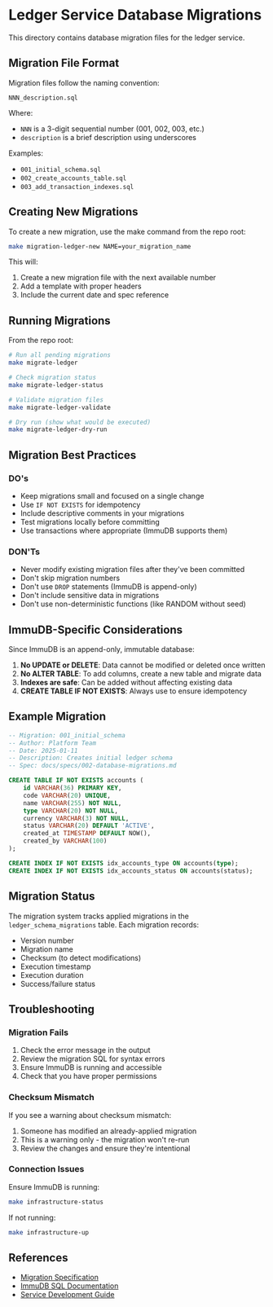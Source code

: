 # Ledger Service Database Migrations

This directory contains database migration files for the ledger service.

## Migration File Format

Migration files follow the naming convention:
```
NNN_description.sql
```

Where:
- `NNN` is a 3-digit sequential number (001, 002, 003, etc.)
- `description` is a brief description using underscores

Examples:
- `001_initial_schema.sql`
- `002_create_accounts_table.sql`
- `003_add_transaction_indexes.sql`

## Creating New Migrations

To create a new migration, use the make command from the repo root:

```bash
make migration-ledger-new NAME=your_migration_name
```

This will:
1. Create a new migration file with the next available number
2. Add a template with proper headers
3. Include the current date and spec reference

## Running Migrations

From the repo root:

```bash
# Run all pending migrations
make migrate-ledger

# Check migration status
make migrate-ledger-status

# Validate migration files
make migrate-ledger-validate

# Dry run (show what would be executed)
make migrate-ledger-dry-run
```

## Migration Best Practices

### DO's
- Keep migrations small and focused on a single change
- Use `IF NOT EXISTS` for idempotency
- Include descriptive comments in your migrations
- Test migrations locally before committing
- Use transactions where appropriate (ImmuDB supports them)

### DON'Ts
- Never modify existing migration files after they've been committed
- Don't skip migration numbers
- Don't use `DROP` statements (ImmuDB is append-only)
- Don't include sensitive data in migrations
- Don't use non-deterministic functions (like RANDOM without seed)

## ImmuDB-Specific Considerations

Since ImmuDB is an append-only, immutable database:

1. **No UPDATE or DELETE**: Data cannot be modified or deleted once written
2. **No ALTER TABLE**: To add columns, create a new table and migrate data
3. **Indexes are safe**: Can be added without affecting existing data
4. **CREATE TABLE IF NOT EXISTS**: Always use to ensure idempotency

## Example Migration

```sql
-- Migration: 001_initial_schema
-- Author: Platform Team
-- Date: 2025-01-11
-- Description: Creates initial ledger schema
-- Spec: docs/specs/002-database-migrations.md

CREATE TABLE IF NOT EXISTS accounts (
    id VARCHAR(36) PRIMARY KEY,
    code VARCHAR(20) UNIQUE,
    name VARCHAR(255) NOT NULL,
    type VARCHAR(20) NOT NULL,
    currency VARCHAR(3) NOT NULL,
    status VARCHAR(20) DEFAULT 'ACTIVE',
    created_at TIMESTAMP DEFAULT NOW(),
    created_by VARCHAR(100)
);

CREATE INDEX IF NOT EXISTS idx_accounts_type ON accounts(type);
CREATE INDEX IF NOT EXISTS idx_accounts_status ON accounts(status);
```

## Migration Status

The migration system tracks applied migrations in the `ledger_schema_migrations` table. Each migration records:
- Version number
- Migration name
- Checksum (to detect modifications)
- Execution timestamp
- Execution duration
- Success/failure status

## Troubleshooting

### Migration Fails
1. Check the error message in the output
2. Review the migration SQL for syntax errors
3. Ensure ImmuDB is running and accessible
4. Check that you have proper permissions

### Checksum Mismatch
If you see a warning about checksum mismatch:
1. Someone has modified an already-applied migration
2. This is a warning only - the migration won't re-run
3. Review the changes and ensure they're intentional

### Connection Issues
Ensure ImmuDB is running:
```bash
make infrastructure-status
```

If not running:
```bash
make infrastructure-up
```

## References

- [Migration Specification](../docs/specs/002-database-migrations.md)
- [ImmuDB SQL Documentation](https://docs.immudb.io/master/develop/sql/)
- [Service Development Guide](../../../../docs/SERVICE_DEVELOPMENT.md)